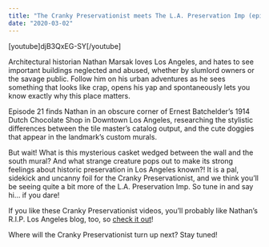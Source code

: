```yaml
---
title: "The Cranky Preservationist meets The L.A. Preservation Imp (episode 21)"
date: "2020-03-02"
---
```


\[youtube\]djB3QxEG-SY\[/youtube\]

Architectural historian Nathan Marsak loves Los Angeles, and hates to see important buildings neglected and abused, whether by slumlord owners or the savage public. Follow him on his urban adventures as he sees something that looks like crap, opens his yap and spontaneously lets you know exactly why this place matters.

Episode 21 finds Nathan in an obscure corner of Ernest Batchelder’s 1914 Dutch Chocolate Shop in Downtown Los Angeles, researching the stylistic differences between the tile master’s catalog output, and the cute doggies that appear in the landmark’s custom murals.

But wait! What is this mysterious casket wedged between the wall and the south mural? And what strange creature pops out to make its strong feelings about historic preservation in Los Angeles known?! It is a pal, sidekick and uncanny foil for the Cranky Preservationist, and we think you’ll be seeing quite a bit more of the L.A. Preservation Imp. So tune in and say hi… if you dare!

If you like these Cranky Preservationist videos, you’ll probably like Nathan’s R.I.P. Los Angeles blog, too, so [check it out](http://www.RIPLosAngeles.com)!

Where will the Cranky Preservationist turn up next? Stay tuned!
